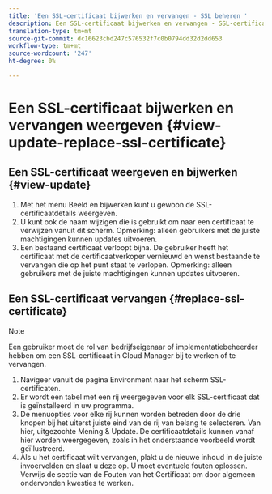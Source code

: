 ```yaml
---
title: 'Een SSL-certificaat bijwerken en vervangen - SSL beheren '
description: Een SSL-certificaat bijwerken en vervangen - SSL-certificaten beheren
translation-type: tm+mt
source-git-commit: dc16623cbd247c576532f7c0b0794dd32d2dd653
workflow-type: tm+mt
source-wordcount: '247'
ht-degree: 0%

---
```



# Een SSL-certificaat bijwerken en vervangen weergeven  {#view-update-replace-ssl-certificate}

## Een SSL-certificaat weergeven en bijwerken {#view-update}

1. Met het menu Beeld en bijwerken kunt u gewoon de SSL-certificaatdetails weergeven.
1. U kunt ook de naam wijzigen die is gebruikt om naar een certificaat te verwijzen vanuit dit scherm. Opmerking: alleen gebruikers met de juiste machtigingen kunnen updates uitvoeren.
1. Een bestaand certificaat verloopt bijna. De gebruiker heeft het certificaat met de certificaatverkoper vernieuwd en wenst bestaande te vervangen die op het punt staat te verlopen. Opmerking: alleen gebruikers met de juiste machtigingen kunnen updates uitvoeren.

## Een SSL-certificaat vervangen {#replace-ssl-certificate}

>[!NOTE]
>Een gebruiker moet de rol van bedrijfseigenaar of implementatiebeheerder hebben om een SSL-certificaat in Cloud Manager bij te werken of te vervangen.

1. Navigeer vanuit de pagina Environment naar het scherm SSL-certificaten.
1. Er wordt een tabel met een rij weergegeven voor elk SSL-certificaat dat is geïnstalleerd in uw programma.
1. De menuopties voor elke rij kunnen worden betreden door de drie knopen bij het uiterst juiste eind van de rij van belang te selecteren. Van hier, uitgezochte Mening &amp; Update. De certificaatdetails kunnen vanaf hier worden weergegeven, zoals in het onderstaande voorbeeld wordt geïllustreerd.
1. Als u het certificaat wilt vervangen, plakt u de nieuwe inhoud in de juiste invoervelden en slaat u deze op. U moet eventuele fouten oplossen. Verwijs de sectie van de Fouten van het Certificaat om door algemeen ondervonden kwesties te werken.